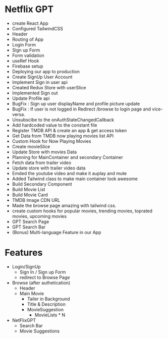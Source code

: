 # Netflix GPT

- create React App
- Configured TailwindCSS
- Header
- Routing of App
- Login Form
- Sign up Form
- Form validation
- useRef Hook
- Firebase setup
- Deploying our app to production
- Create SignUp User Account
- Implement Sign in user api
- Created Redux Store with userSlice
- Implemented Sign out 
- Update Profile api
- BugFix : Sign up user displayName and  profile picture update
- BugFix : If user is not logged in Redirect /browse to login page and vice-versa.
- Unsubscibe to the onAuthStateChangedCallback
- Add hardcoded value to the constant file
- Register TMDB API & create an app & get access token
- Get Data from TMDB now playing movies list API
- Custom Hook for Now Playing Movies
- Create movieSlice
- Update Store with movies Data
- Planning for MainContainer and secondary Container
- Fetch data from trailer video
- Update store with trailer video data
- Emded the youtube video and make it auplay and mute
- Added Tailwind class to make main container look awesome
- Build Secondary Component
- Build Movie List
- Build Movie Card
- TMDB Image CDN URL
- Made the browse page amazing with tailwind css.
-  create custom hooks for popular movies, trending movies, toprated movies, upcoming movies
- GPT Search Page
-  GPT Search Bar
- (Bonus) Multi-language Feature in our App

# Features

- Login/SignUp
  - Sign In / Sign up Form
  - redirect to Browse Page
- Browse (after authetication)
  - Header
  - Main Movie
    - Tailer in Background
    - Title & Description
    - MovieSuggestion
      - MovieLists \* N
- NetFlixGPT
  - Search Bar
  - Movie Suggestions
